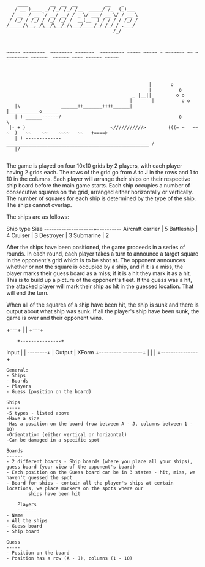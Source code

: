```
    ____        __  __  __          __    _     
   / __ )____ _/ /_/ /_/ /__  _____/ /_  (_)___ 
  / __  / __ `/ __/ __/ / _ \/ ___/ __ \/ / __ \
 / /_/ / /_/ / /_/ /_/ /  __(__  ) / / / / /_/ /
/_____/\__,_/\__/\__/_/\___/____/_/ /_/_/ .___/ 
                                       /_/



~~~~~ ~~~~~~~~  ~~~~~~~~ ~~~~~~~  ~~~~~~~~~ ~~~~~ ~~~~~ ~ ~~~~~~~ ~~ ~ ~~~~~~~~ ~~~~~~  ~~~~~~ ~~~~ ~~~~~~ ~~~~~
 
 
                                 
                                 
                                                    |       o 
                                                    |          o 
                                              _ |__||         o o
                                             |       |          o o    
   |\               ______++_______++++______|       |___________o______
   | ) ______------/                                           o         \                                            
 |- + )                               <///////////>        (((= ~   ~~  ~  )   ~~    ~~    ~~~~   ~~   +====>
   | ) -------------____________________________________________________ /
   |/


```


The game is played on four 10x10 grids by 2 players, with each player having 2 grids each.
The rows of the grid go from A to J in the rows and 1 to 10 in the columns. Each player will arrange their ships on
their respective ship board before the main game starts. Each ship occupies a number of consecutive squares on the
grid, arranged either horizontally or vertically. The number of squares for each ship is determined by the type
of the ship. The ships cannot overlap.

The ships are as follows:

Ship type       		Size
--------------------+----------
Aircraft carrier    |    5
Battleship          |    4
Cruiser             |    3
Destroyer           |    3
Submarine           |    2

After the ships have been positioned, the game proceeds in a series of rounds. In each round, each player takes a turn
to announce a target square in the opponent's grid which is to be shot at. The opponent announces whether or not
the square is occupied by a ship, and if it is a miss, the player marks their guess board as a miss; if it is a hit
they mark it as a hit. This is to build up a picture of the opponent's fleet. If the guess was a hit, the attacked
player will mark their ship as hit in the guessed location. That will end the turn.

When all of the squares of a ship have been hit, the ship is sunk and there is output about what ship was sunk.
If all the player's ship have been sunk, the game is over and their opponent wins.


+---+
|   |
+---+

        +---------------+
Input   |               |
--------+               |   Output
|     XForm     +---------
--------+               |
|               |
+---------------+


    General:
    - Ships
    - Boards
    - Players
    - Guess (position on the board)

    Ships
    -----
    -5 types - listed above
    -Have a size
    -Has a position on the board (row between A - J, columns between 1 - 10)
    -Orientation (either vertical or horizontal)
    -Can be damaged in a specific spot

    Boards
    ------
    - 2 different boards - Ship boards (where you place all your ships), guess board (your view of the opponent's board)
    - Each position on the Guess board can be in 3 states - hit, miss, we haven't guessed the spot
    - Board for ships - contain all the player's ships at certain locations, we place markers on the spots where our
    		ships have been hit

    	Players
    	-------
	- Name
	- All the ships
	- Guess board
	- Ship board

	Guess
	-----
	- Position on the board
	- Position has a row (A - J), columns (1 - 10)